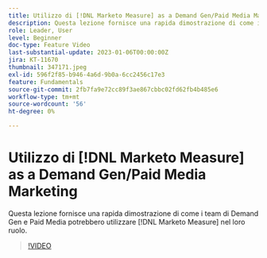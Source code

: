 ```yaml
---
title: Utilizzo di [!DNL Marketo Measure] as a Demand Gen/Paid Media Marketing
description: Questa lezione fornisce una rapida dimostrazione di come i team di Demand Gen e Paid Media potrebbero utilizzare [!DNL Marketo Measure] nel loro ruolo.
role: Leader, User
level: Beginner
doc-type: Feature Video
last-substantial-update: 2023-01-06T00:00:00Z
jira: KT-11670
thumbnail: 347171.jpeg
exl-id: 596f2f85-b946-4a6d-9b0a-6cc2456c17e3
feature: Fundamentals
source-git-commit: 2fb7fa9e72cc89f3ae867cbbc02fd62fb4b485e6
workflow-type: tm+mt
source-wordcount: '56'
ht-degree: 0%

---
```


# Utilizzo di [!DNL Marketo Measure] as a Demand Gen/Paid Media Marketing

Questa lezione fornisce una rapida dimostrazione di come i team di Demand Gen e Paid Media potrebbero utilizzare [!DNL Marketo Measure] nel loro ruolo.

>[!VIDEO](https://video.tv.adobe.com/v/347171/?quality=12&learn=on)
